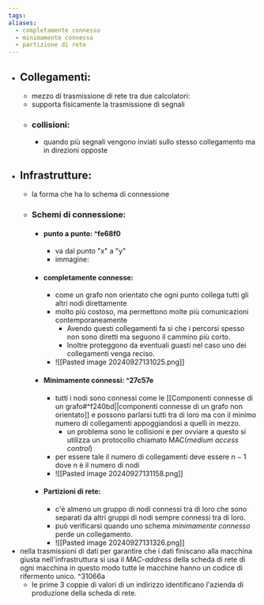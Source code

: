 ```yaml
---
tags: 
aliases:
  - completamente connesso
  - minimamente connesso
  - partizione di rete
---
```

- ## Collegamenti: 
	- mezzo di trasmissione di rete tra due calcolatori:
	- supporta fisicamente la trasmissione di segnali
	- ### collisioni:
		- quando più segnali vengono inviati sullo stesso collegamento ma in direzioni opposte
- ## Infrastrutture:
	- la forma che ha lo schema di connessione
	- ### Schemi di connessione:
		- #### punto a punto: ^fe68f0
			- va dal punto "x" a "y"
			- immagine:
		- #### completamente connesse:
			- come un grafo non orientato che ogni punto collega tutti gli altri nodi direttamente 
			- molto più costoso, ma permettono molte più comunicazioni contemporaneamente
				- Avendo questi collegamenti fa si che i percorsi spesso non sono diretti ma seguono il cammino più corto.
				- Inoltre proteggono da eventuali guasti nel caso uno dei collegamenti venga reciso.
			-  ![[Pasted image 20240927131025.png]]
		- #### Minimamente connessi: ^27c57e
			- tutti i nodi sono connessi come le [[Componenti connesse di un grafo#^f240bd||componenti connesse di un grafo non orientato]] e possono parlarsi tutti tra di loro ma con il minimo numero di collegamenti appoggiandosi a quelli in mezzo.
				- un problema sono le collisioni e per ovviare a questo si utilizza un protocollo chiamato MAC(_medium access control_)  
			- per essere tale il numero di collegamenti deve essere $n-1$ dove $n$ è il numero di nodi
			- ![[Pasted image 20240927131158.png]]
		- #### Partizioni di rete:
			- c'è almeno un gruppo di nodi connessi tra di loro che sono separati da altri gruppi di nodi sempre connessi tra di loro.
			- può verificarsi quando uno schema _minimamente connesso_ perde un collegamento. 
			- ![[Pasted image 20240927131326.png]]
- nella trasmissioni di dati per garantire che i dati finiscano alla macchina giusta nell'infrastruttura si usa il _MAC-address_ della scheda di rete di ogni macchina in questo modo tutte le macchine hanno un codice di rifermento unico.  ^31066a
	- le prime 3 coppie di valori di un indirizzo identificano l'azienda di produzione della scheda di rete.